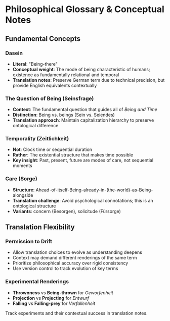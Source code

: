 # Philosophical Glossary & Conceptual Notes

## Fundamental Concepts

### Dasein
- **Literal**: "Being-there" 
- **Conceptual weight**: The mode of being characteristic of humans; existence as fundamentally relational and temporal
- **Translation notes**: Preserve German term due to technical precision, but provide English equivalents contextually

### The Question of Being (Seinsfrage)
- **Context**: The fundamental question that guides all of *Being and Time*
- **Distinction**: Being vs. beings (Sein vs. Seiendes)
- **Translation approach**: Maintain capitalization hierarchy to preserve ontological difference

### Temporality (Zeitlichkeit)
- **Not**: Clock time or sequential duration
- **Rather**: The existential structure that makes time possible
- **Key insight**: Past, present, future are modes of care, not sequential moments

### Care (Sorge)
- **Structure**: Ahead-of-itself-Being-already-in-(the-world)-as-Being-alongside
- **Translation challenge**: Avoid psychological connotations; this is an ontological structure
- **Variants**: concern (Besorgen), solicitude (Fürsorge)

## Translation Flexibility

### Permission to Drift
- Allow translation choices to evolve as understanding deepens
- Context may demand different renderings of the same term
- Prioritize philosophical accuracy over rigid consistency
- Use version control to track evolution of key terms

### Experimental Renderings
- **Thrownness** vs **Being-thrown** for *Geworfenheit*
- **Projection** vs **Projecting** for *Entwurf*  
- **Falling** vs **Falling-prey** for *Verfallenheit*

Track experiments and their contextual success in translation notes.
